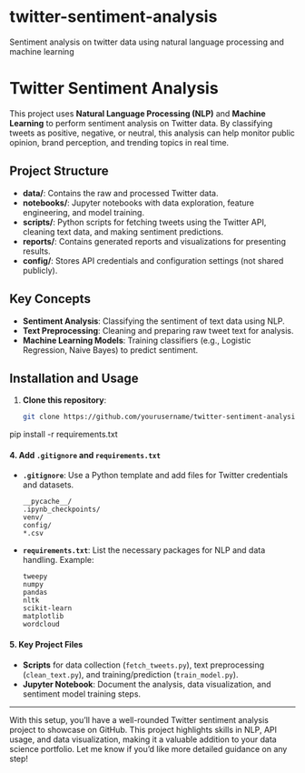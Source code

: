 # twitter-sentiment-analysis
Sentiment analysis on twitter data using natural language processing and machine learning
# Twitter Sentiment Analysis

This project uses **Natural Language Processing (NLP)** and **Machine Learning** to perform sentiment analysis on Twitter data. By classifying tweets as positive, negative, or neutral, this analysis can help monitor public opinion, brand perception, and trending topics in real time.

## Project Structure

- **data/**: Contains the raw and processed Twitter data.
- **notebooks/**: Jupyter notebooks with data exploration, feature engineering, and model training.
- **scripts/**: Python scripts for fetching tweets using the Twitter API, cleaning text data, and making sentiment predictions.
- **reports/**: Contains generated reports and visualizations for presenting results.
- **config/**: Stores API credentials and configuration settings (not shared publicly).

## Key Concepts

- **Sentiment Analysis**: Classifying the sentiment of text data using NLP.
- **Text Preprocessing**: Cleaning and preparing raw tweet text for analysis.
- **Machine Learning Models**: Training classifiers (e.g., Logistic Regression, Naive Bayes) to predict sentiment.

## Installation and Usage

1. **Clone this repository**:
   ```bash
   git clone https://github.com/yourusername/twitter-sentiment-analysis.git

 pip install -r requirements.txt

#### 4. **Add `.gitignore` and `requirements.txt`**

- **`.gitignore`**: Use a Python template and add files for Twitter credentials and datasets.
    ```plaintext
    __pycache__/
    .ipynb_checkpoints/
    venv/
    config/
    *.csv
    ```

- **`requirements.txt`**: List the necessary packages for NLP and data handling. Example:
    ```plaintext
    tweepy
    numpy
    pandas
    nltk
    scikit-learn
    matplotlib
    wordcloud
    ```

#### 5. **Key Project Files**
   - **Scripts** for data collection (`fetch_tweets.py`), text preprocessing (`clean_text.py`), and training/prediction (`train_model.py`).
   - **Jupyter Notebook**: Document the analysis, data visualization, and sentiment model training steps.

---

With this setup, you’ll have a well-rounded Twitter sentiment analysis project to showcase on GitHub. This project highlights skills in NLP, API usage, and data visualization, making it a valuable addition to your data science portfolio. Let me know if you’d like more detailed guidance on any step!
 
